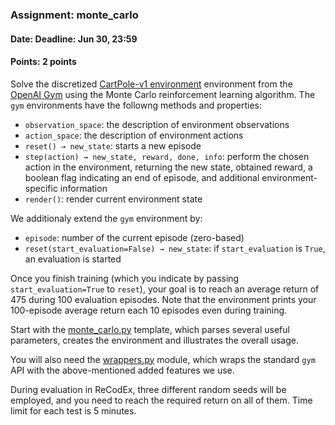 ### Assignment: monte_carlo
#### Date: Deadline: Jun 30, 23:59
#### Points: 2 points

Solve the discretized [CartPole-v1 environment](https://gym.openai.com/envs/CartPole-v1)
environment from the [OpenAI Gym](https://gym.openai.com/) using the Monte Carlo
reinforcement learning algorithm. The `gym` environments have the followng
methods and properties:
- `observation_space`: the description of environment observations
- `action_space`: the description of environment actions
- `reset() → new_state`: starts a new episode
- `step(action) → new_state, reward, done, info`: perform the chosen action
  in the environment, returning the new state, obtained reward, a boolean
  flag indicating an end of episode, and additional environment-specific
  information
- `render()`: render current environment state

We additionaly extend the `gym` environment by:
- `episode`: number of the current episode (zero-based)
- `reset(start_evaluation=False) → new_state`: if `start_evaluation` is `True`,
   an evaluation is started

Once you finish training (which you indicate by passing `start_evaluation=True`
to `reset`), your goal is to reach an average return of 475 during 100
evaluation episodes. Note that the environment prints your 100-episode
average return each 10 episodes even during training.

Start with the [monte_carlo.py](https://github.com/ufal/npfl114/tree/master/labs/13/monte_carlo.py)
template, which parses several useful parameters, creates the environment
and illustrates the overall usage.

You will also need the [wrappers.py](https://github.com/ufal/npfl114/blob/master/labs/13/wrappers.py)
module, which wraps the standard `gym` API with the above-mentioned added features we use.

During evaluation in ReCodEx, three different random seeds will be employed, and
you need to reach the required return on all of them. Time limit for each test
is 5 minutes.
